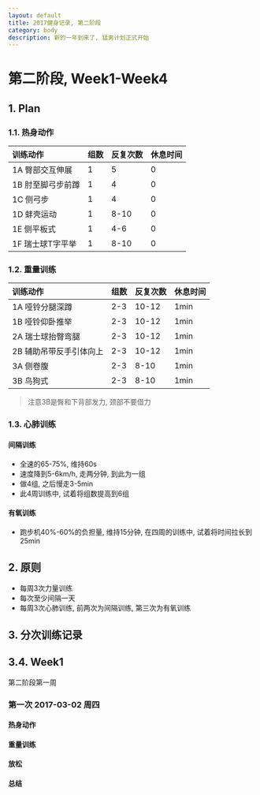```yaml
---
layout: default
title: 2017健身记录, 第二阶段
category: body
description: 新的一年到来了, 猛男计划正式开始
---
```



# 第二阶段, Week1-Week4

## 1. Plan

### 1.1. 热身动作

| 训练动作 | 组数 | 反复次数 | 休息时间 |
| :--- | :--- | :--- | :--- |
| 1A 臀部交互伸展 | 1 | 5 | 0 |
| 1B 肘至脚弓步前蹲 | 1 | 4 | 0 |
| 1C 侧弓步 | 1 | 4 | 0 |
| 1D 蚌壳运动 | 1 | 8-10 | 0 |
| 1E 侧平板式 | 1 | 4-6 | 0 |
| 1F 瑞士球T字平举 | 1 | 8-10 | 0 |

### 1.2. 重量训练

| 训练动作 | 组数 | 反复次数 | 休息时间 | 
| :---- | :---- | :---- | :---- | 
| 1A 哑铃分腿深蹲 | 2-3 | 10-12 | 1min | 
| 1B 哑铃仰卧推举 | 2-3 | 10-12 | 1min |
| 2A 瑞士球抬臀弯腿 | 2-3 | 10-12 | 1min |
| 2B 辅助吊带反手引体向上 | 2-3 | 10-12 | 1min |
| 3A 侧卷腹 | 2-3 | 8-10 | 1min |
| 3B 鸟狗式 | 2-3 | 8-10 | 1min |

> 注意3B是臀和下背部发力, 颈部不要借力

### 1.3. 心肺训练

#### 间隔训练

* 全速的65-75%, 维持60s
* 速度降到5-6km/h, 走两分钟, 到此为一组
* 做4组, 之后慢走3-5min
* 此4周训练中, 试着将组数提高到6组

#### 有氧训练

* 跑步机40%-60%的负担量, 维持15分钟, 在四周的训练中, 试着将时间拉长到25min

## 2. 原则

* 每周3次力量训练
* 每次至少间隔一天
* 每周3次心肺训练, 前两次为间隔训练, 第三次为有氧训练

## 3. 分次训练记录

## 3.4. Week1

第二阶段第一周

### 第一次 2017-03-02 周四

#### 热身动作


#### 重量训练


#### 放松


#### 总结

